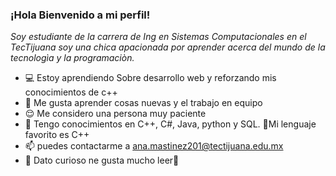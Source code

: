 

### ¡Hola Bienvenido a mi perfil!

*Soy estudiante de la carrera de Ing en Sistemas Computacionales en el TecTijuana soy 
una chica apacionada por aprender acerca del mundo de la tecnologìa y la programaciòn.*

- 💻 Estoy aprendiendo Sobre desarrollo web y reforzando mis conocimientos de c++
- 🤗 Me gusta aprender cosas nuevas y el trabajo en equipo
- 😌 Me considero una persona muy paciente 
- 👀 Tengo conocimientos en C++, C#, Java, python y SQL. 🥰Mi lenguaje favorito es C++
- 📫 puedes contactarme a ana.mastinez201@tectijuana.edu.mx
- 🧐 Dato curioso ne gusta mucho leer🤭  










